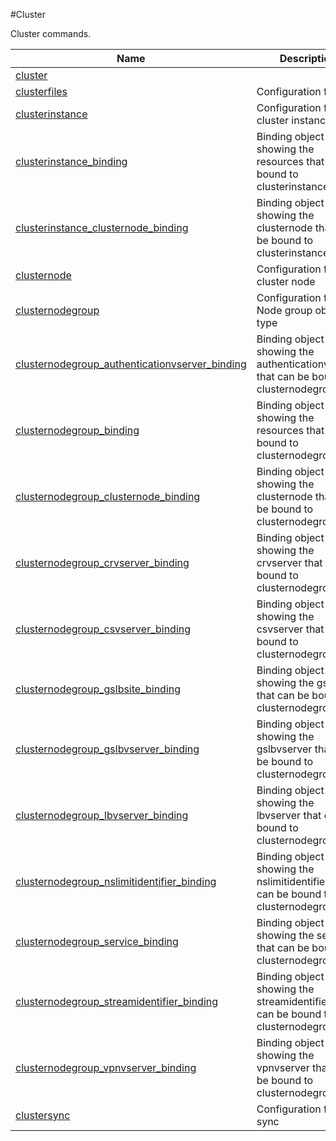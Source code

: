 #Cluster

Cluster commands.


<table><thead><tr><th>Name</th><th>Description</th></tr></thead><tbody><tr><td><a href="../../../configuration/cluster/cluster/cluster">cluster</a></td><td></td><tr><tr><td><a href="../../../configuration/cluster/clusterfiles/clusterfiles">clusterfiles</a></td><td>Configuration for files</td><tr><tr><td><a href="../../../configuration/cluster/clusterinstance/clusterinstance">clusterinstance</a></td><td>Configuration for cluster instance</td><tr><tr><td><a href="../../../configuration/cluster/clusterinstance_binding/clusterinstance_binding">clusterinstance_binding</a></td><td>Binding object showing the resources that can be bound to clusterinstance</td><tr><tr><td><a href="../../../configuration/cluster/clusterinstance_clusternode_binding/clusterinstance_clusternode_binding">clusterinstance_clusternode_binding</a></td><td>Binding object showing the clusternode that can be bound to clusterinstance</td><tr><tr><td><a href="../../../configuration/cluster/clusternode/clusternode">clusternode</a></td><td>Configuration for cluster node</td><tr><tr><td><a href="../../../configuration/cluster/clusternodegroup/clusternodegroup">clusternodegroup</a></td><td>Configuration for Node group object type</td><tr><tr><td><a href="../../../configuration/cluster/clusternodegroup_authenticationvserver_binding/clusternodegroup_authenticationvserver_binding">clusternodegroup_authenticationvserver_binding</a></td><td>Binding object showing the authenticationvserver that can be bound to clusternodegroup</td><tr><tr><td><a href="../../../configuration/cluster/clusternodegroup_binding/clusternodegroup_binding">clusternodegroup_binding</a></td><td>Binding object showing the resources that can be bound to clusternodegroup</td><tr><tr><td><a href="../../../configuration/cluster/clusternodegroup_clusternode_binding/clusternodegroup_clusternode_binding">clusternodegroup_clusternode_binding</a></td><td>Binding object showing the clusternode that can be bound to clusternodegroup</td><tr><tr><td><a href="../../../configuration/cluster/clusternodegroup_crvserver_binding/clusternodegroup_crvserver_binding">clusternodegroup_crvserver_binding</a></td><td>Binding object showing the crvserver that can be bound to clusternodegroup</td><tr><tr><td><a href="../../../configuration/cluster/clusternodegroup_csvserver_binding/clusternodegroup_csvserver_binding">clusternodegroup_csvserver_binding</a></td><td>Binding object showing the csvserver that can be bound to clusternodegroup</td><tr><tr><td><a href="../../../configuration/cluster/clusternodegroup_gslbsite_binding/clusternodegroup_gslbsite_binding">clusternodegroup_gslbsite_binding</a></td><td>Binding object showing the gslbsite that can be bound to clusternodegroup</td><tr><tr><td><a href="../../../configuration/cluster/clusternodegroup_gslbvserver_binding/clusternodegroup_gslbvserver_binding">clusternodegroup_gslbvserver_binding</a></td><td>Binding object showing the gslbvserver that can be bound to clusternodegroup</td><tr><tr><td><a href="../../../configuration/cluster/clusternodegroup_lbvserver_binding/clusternodegroup_lbvserver_binding">clusternodegroup_lbvserver_binding</a></td><td>Binding object showing the lbvserver that can be bound to clusternodegroup</td><tr><tr><td><a href="../../../configuration/cluster/clusternodegroup_nslimitidentifier_binding/clusternodegroup_nslimitidentifier_binding">clusternodegroup_nslimitidentifier_binding</a></td><td>Binding object showing the nslimitidentifier that can be bound to clusternodegroup</td><tr><tr><td><a href="../../../configuration/cluster/clusternodegroup_service_binding/clusternodegroup_service_binding">clusternodegroup_service_binding</a></td><td>Binding object showing the service that can be bound to clusternodegroup</td><tr><tr><td><a href="../../../configuration/cluster/clusternodegroup_streamidentifier_binding/clusternodegroup_streamidentifier_binding">clusternodegroup_streamidentifier_binding</a></td><td>Binding object showing the streamidentifier that can be bound to clusternodegroup</td><tr><tr><td><a href="../../../configuration/cluster/clusternodegroup_vpnvserver_binding/clusternodegroup_vpnvserver_binding">clusternodegroup_vpnvserver_binding</a></td><td>Binding object showing the vpnvserver that can be bound to clusternodegroup</td><tr><tr><td><a href="../../../configuration/cluster/clustersync/clustersync">clustersync</a></td><td>Configuration for sync</td><tr></tbody></table>
